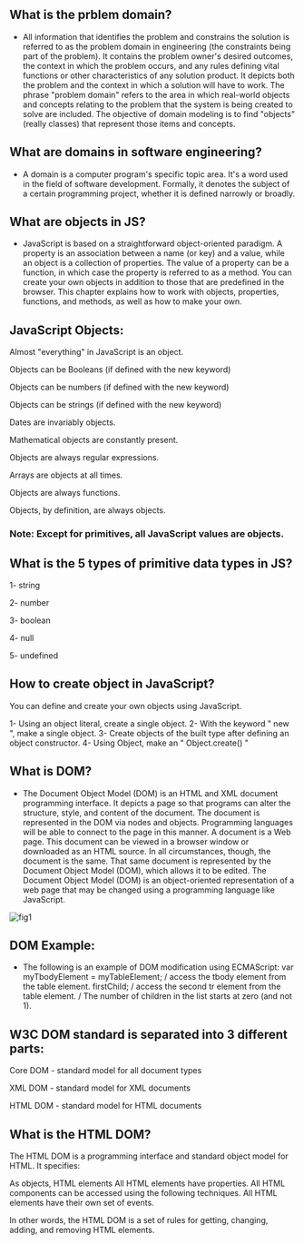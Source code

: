 ## What is the prblem domain? 
* All information that identifies the problem and constrains the solution is referred to as the problem domain in engineering (the constraints being part of the problem). It contains the problem owner's desired outcomes, the context in which the problem occurs, and any rules defining vital functions or other characteristics of any solution product.
It depicts both the problem and the context in which a solution will have to work. The phrase "problem domain" refers to the area in which real-world objects and concepts relating to the problem that the system is being created to solve are included. The objective of domain modeling is to find "objects" (really classes) that represent those items and concepts.

## What are domains in software engineering?
* A domain is a computer program's specific topic area. It's a word used in the field of software development. Formally, it denotes the subject of a certain programming project, whether it is defined narrowly or broadly.

## What are objects in JS?
* JavaScript is based on a straightforward object-oriented paradigm. A property is an association between a name (or key) and a value, while an object is a collection of properties. The value of a property can be a function, in which case the property is referred to as a method. You can create your own objects in addition to those that are predefined in the browser.
This chapter explains how to work with objects, properties, functions, and methods, as well as how to make your own.

## JavaScript Objects: 

Almost "everything" in JavaScript is an object.

Objects can be Booleans (if defined with the new keyword)

Objects can be numbers (if defined with the new keyword)

Objects can be strings (if defined with the new keyword)

Dates are invariably objects.

Mathematical objects are constantly present.

Objects are always regular expressions.

Arrays are objects at all times.

Objects are always functions.

Objects, by definition, are always objects.

### Note: Except for primitives, all JavaScript values are objects.

## What is the 5 types of primitive data types in JS?

1- string

2- number

3- boolean

4- null

5- undefined

## How to create object in JavaScript?

You can define and create your own objects using JavaScript.

1- Using an object literal, create a single object.
2- With the keyword " new ", make a single object.
3- Create objects of the built type after defining an object constructor.
4- Using Object, make an " Object.create() "

## What is DOM?
* The Document Object Model (DOM) is an HTML and XML document programming interface. It depicts a page so that programs can alter the structure, style, and content of the document. The document is represented in the DOM via nodes and objects. Programming languages will be able to connect to the page in this manner.
A document is a Web page. This document can be viewed in a browser window or downloaded as an HTML source. In all circumstances, though, the document is the same. That same document is represented by the Document Object Model (DOM), which allows it to be edited. The Document Object Model (DOM) is an object-oriented representation of a web page that may be changed using a programming language like JavaScript.

![fig1](https://upload.wikimedia.org/wikipedia/commons/thumb/5/5a/DOM-model.svg/1200px-DOM-model.svg.png)

## DOM Example:
* The following is an example of DOM modification using ECMAScript: var myTbodyElement = myTableElement; / access the tbody element from the table element. firstChild; / access the second tr element from the table element. / The number of children in the list starts at zero (and not 1).

## W3C DOM standard is separated into 3 different parts:

Core DOM - standard model for all document types

XML DOM - standard model for XML documents

HTML DOM - standard model for HTML documents

## What is the HTML DOM?

The HTML DOM is a programming interface and standard object model for HTML. It specifies:

As objects, HTML elements
All HTML elements have properties.
All HTML components can be accessed using the following techniques.
All HTML elements have their own set of events.

In other words, the HTML DOM is a set of rules for getting, changing, adding, and removing HTML elements.
